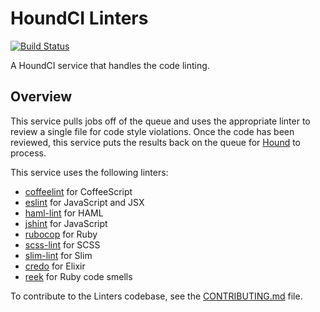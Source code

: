 # HoundCI Linters

[![Build Status](https://circleci.com/gh/houndci/linters.svg?style=svg)](https://circleci.com/gh/houndci/linters)

A HoundCI service that handles the code linting.

## Overview

This service pulls jobs off of the queue and uses the appropriate linter to
review a single file for code style violations. Once the code has been reviewed,
this service puts the results back on the queue for [Hound] to process.

This service uses the following linters:

  * [coffeelint](http://www.coffeelint.org) for CoffeeScript
  * [eslint](http://eslint.org) for JavaScript and JSX
  * [haml-lint](https://github.com/brigade/haml-lint) for HAML
  * [jshint](http://jshint.com) for JavaScript
  * [rubocop](https://github.com/bbatsov/rubocop) for Ruby
  * [scss-lint](https://github.com/brigade/scss-lint) for SCSS
  * [slim-lint](https://github.com/sds/slim-lint) for Slim
  * [credo](https://github.com/rrrene/credo) for Elixir
  * [reek](https://github.com/troessner/reek) for Ruby code smells

To contribute to the Linters codebase, see the [CONTRIBUTING.md] file.

[CONTRIBUTING.md]: CONTRIBUTING.md
[Hound]: https://github.com/houndci/hound
